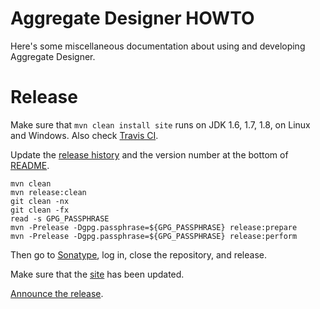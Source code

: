 # Aggregate Designer HOWTO

Here's some miscellaneous documentation about using and developing
Aggregate Designer.

# Release

Make sure that `mvn clean install site` runs on JDK 1.6, 1.7, 1.8,
on Linux and Windows.
Also check [Travis CI](https://travis-ci.org/julianhyde/aggdesigner).

Update the [release history](HISTORY.md) and the version number at the
bottom of [README](README.md).

```
mvn clean
mvn release:clean
git clean -nx
git clean -fx
read -s GPG_PASSPHRASE
mvn -Prelease -Dgpg.passphrase=${GPG_PASSPHRASE} release:prepare
mvn -Prelease -Dgpg.passphrase=${GPG_PASSPHRASE} release:perform
```

Then go to [Sonatype](https://oss.sonatype.org/#stagingRepositories),
log in, close the repository, and release.

Make sure that the [site](http://www.hydromatic.net/aggdesigner/) has been updated.

[Announce the release](https://twitter.com/julianhyde/status/622842100736856064).
